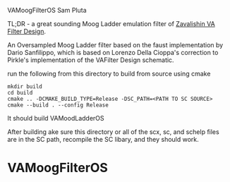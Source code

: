 VAMoogFilterOS
Sam Pluta

TL;DR - a great sounding Moog Ladder emulation filter of  [Zavalishin VA Filter Design](https://www.native-instruments.com/fileadmin/ni_media/downloads/pdf/VAFilterDesign_2.1.2.pdf).

An Oversampled Moog Ladder filter based on the faust implementation by Dario Sanfilippo, which is based on Lorenzo Della Cioppa's correction to Pirkle's implementation of the VAFilter Design schematic.

run the following from this directory to build from source using cmake

```
mkdir build
cd build
cmake .. -DCMAKE_BUILD_TYPE=Release -DSC_PATH=<PATH TO SC SOURCE> 
cmake --build . --config Release
```

It should build VAMoodLadderOS

After building ake sure this directory or all of the scx, sc, and schelp files are in the SC path, recompile the SC libary, and they should work. 
# VAMoogFilterOS
